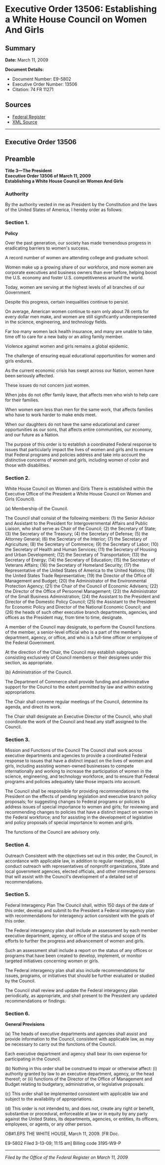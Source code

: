 # Executive Order 13506: Establishing a White House Council on Women And Girls

## Summary

**Date:** March 11, 2009

**Document Details:**
- Document Number: E9-5802
- Executive Order Number: 13506
- Citation: 74 FR 11271

## Sources
- [Federal Register](https://www.federalregister.gov/documents/2009/03/16/E9-5802/establishing-a-white-house-council-on-women-and-girls)
- [XML Source](https://www.federalregister.gov/documents/full_text/xml/2009/03/16/E9-5802.xml)

---

## Executive Order 13506

## Preamble

**Title 3—The President**  
**Executive Order 13506 of March 11, 2009**  
**Establishing a White House Council on Women And Girls**

### Authority

By the authority vested in me as President by the Constitution and the laws of the United States of America, I hereby order as follows:
### Section 1.

**Policy**

Over the past generation, our society has made tremendous progress in eradicating barriers to women's success.

A record number of women are attending college and graduate school.

Women make up a growing share of our workforce, and more women are corporate executives and business owners than ever before, helping boost the U.S. economy and foster U.S. competitiveness around the world.

Today, women are serving at the highest levels of all branches of our Government.

Despite this progress, certain inequalities continue to persist.

On average, American women continue to earn only about 78 cents for every dollar men make, and women are still significantly underrepresented in the science, engineering, and technology fields.

Far too many women lack health insurance, and many are unable to take time off to care for a new baby or an ailing family member.

Violence against women and girls remains a global epidemic.

The challenge of ensuring equal educational opportunities for women and girls endures.

As the current economic crisis has swept across our Nation, women have been seriously affected.

These issues do not concern just women.

When jobs do not offer family leave, that affects men who wish to help care for their families.

When women earn less than men for the same work, that affects families who have to work harder to make ends meet.

When our daughters do not have the same educational and career opportunities as our sons, that affects entire communities, our economy, and our future as a Nation.

The purpose of this order is to establish a coordinated Federal response to issues that particularly impact the lives of women and girls and to ensure that Federal programs and policies address and take into account the distinctive concerns of women and girls, including women of color and those with disabilities.
### Section 2.

White House Council on Women and Girls
There is established within the Executive Office of the President a White House Council on Women and Girls (Council).

(a) Membership of the Council.

The Council shall consist of the following members:
    (1) the Senior Advisor and Assistant to the President for Intergovernmental Affairs and Public Liaison, who shall serve as Chair of the Council;
    (2) the Secretary of State;
    (3) the Secretary of the Treasury;
    (4) the Secretary of Defense;
    (5) the Attorney General;
    (6) the Secretary of the Interior;
    (7) the Secretary of Agriculture;
    (8) the Secretary of Commerce;
    (9) the Secretary of Labor;
    (10) the Secretary of Health and Human Services;
    (11) the Secretary of Housing and Urban Development;
    (12) the Secretary of Transportation;
    (13) the Secretary of Energy;
    (14) the Secretary of Education;
    (15) the Secretary of Veterans Affairs;
    (16) the Secretary of Homeland Security;
    (17) the Representative of the United States of America to the United Nations;
    (18) the United States Trade Representative;
    (19) the Director of the Office of Management and Budget;
    (20) the Administrator of the Environmental Protection Agency;
    (21) the Chair of the Council of Economic Advisers;
    (22) the Director of the Office of Personnel Management;
    (23) the Administrator of the Small Business Administration;
    (24) the Assistant to the President and Director of the Domestic Policy Council;
    (25) the Assistant to the President for Economic Policy and Director of the National Economic Council; and
    (26) the heads of such other executive branch departments, agencies, and offices as the President may, from time to time, designate.

A member of the Council may designate, to perform the Council functions of the member, a senior-level official who is a part of the member's department, agency, or office, and who is a full-time officer or employee of the Federal Government.

At the direction of the Chair, the Council may establish subgroups consisting exclusively of Council members or their designees under this section, as appropriate.

(b) Administration of the Council.

The Department of Commerce shall provide funding and administrative support for the Council to the extent permitted by law and within existing appropriations.

The Chair shall convene regular meetings of the Council, determine its agenda, and direct its work.

The Chair shall designate an Executive Director of the Council, who shall coordinate the work of the Council and head any staff assigned to the Council.
### Section 3.

Mission and Functions of the Council
The Council shall work across executive departments and agencies to provide a coordinated Federal response to issues that have a distinct impact on the lives of women and girls, including assisting women-owned businesses to compete internationally and working to increase the participation of women in the science, engineering, and technology workforce, and to ensure that Federal programs and policies adequately take those impacts into account.

The Council shall be responsible for providing recommendations to the President on the effects of pending legislation and executive branch policy proposals; for suggesting changes to Federal programs or policies to address issues of special importance to women and girls; for reviewing and recommending changes to policies that have a distinct impact on women in the Federal workforce; and for assisting in the development of legislative and policy proposals of special importance to women and girls.

The functions of the Council are advisory only.
### Section 4.

Outreach
Consistent with the objectives set out in this order, the Council, in accordance with applicable law, in addition to regular meetings, shall conduct outreach with representatives of nonprofit organizations, State and local government agencies, elected officials, and other interested persons that will assist with the Council's development of a detailed set of recommendations.
### Section 5.

Federal Interagency Plan
The Council shall, within 150 days of the date of this order, develop and submit to the President a Federal interagency plan with recommendations for interagency action consistent with the goals of this order.

The Federal interagency plan shall include an assessment by each member executive department, agency, or office of the status and scope of its efforts to further the progress and advancement of women and girls.

Such an assessment shall include a report on the status of any offices or programs that have been created to develop, implement, or monitor targeted initiatives concerning women or girls.

The Federal interagency plan shall also include recommendations for issues, programs, or initiatives that 
should be further evaluated or studied by the Council.

The Council shall review and update the Federal interagency plan periodically, as appropriate, and shall present to the President any updated recommendations or findings.
### Section 6.

**General Provisions**

(a) The heads of executive departments and agencies shall assist and provide information to the Council, consistent with applicable law, as may be necessary to carry out the functions of the Council.

Each executive department and agency shall bear its own expense for participating in the Council.

(b) Nothing in this order shall be construed to impair or otherwise affect:
    (i) authority granted by law to an executive department, agency, or the head thereof; or
    (ii) functions of the Director of the Office of Management and Budget relating to budgetary, administrative, or legislative proposals.

(c) This order shall be implemented consistent with applicable law and subject to the availability of appropriations.

(d) This order is not intended to, and does not, create any right or benefit, substantive or procedural, enforceable at law or in equity by any party against the United States, its departments, agencies, or entities, its officers, employees, or agents, or any other person.

OB#1.EPS
THE WHITE HOUSE,
March 11, 2009.
[FR Doc.

E9-5802
Filed 3-13-09; 11:15 am]
Billing code 3195-W9-P

---

*Filed by the Office of the Federal Register on March 11, 2009*
